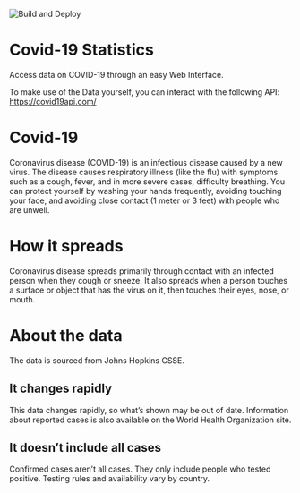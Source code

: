 ![Build and Deploy](https://github.com/MikevPeeren/Covid19-Statistics/workflows/Build%20and%20Deploy/badge.svg)

# Covid-19 Statistics

Access data on COVID-19 through an easy Web Interface.

To make use of the Data yourself, you can interact with the following API: https://covid19api.com/

# Covid-19

Coronavirus disease (COVID-19) is an infectious disease caused by a new virus.
The disease causes respiratory illness (like the flu) with symptoms such as a cough, fever, and in more severe cases, difficulty breathing. You can protect yourself by washing your hands frequently, avoiding touching your face, and avoiding close contact (1 meter or 3 feet) with people who are unwell.

# How it spreads

Coronavirus disease spreads primarily through contact with an infected person when they cough or sneeze. It also spreads when a person touches a surface or object that has the virus on it, then touches their eyes, nose, or mouth.

# About the data

The data is sourced from Johns Hopkins CSSE.

## It changes rapidly

This data changes rapidly, so what’s shown may be out of date. Information about reported cases is also available on the World Health Organization site.

## It doesn’t include all cases

Confirmed cases aren’t all cases. They only include people who tested positive. Testing rules and availability vary by country.
